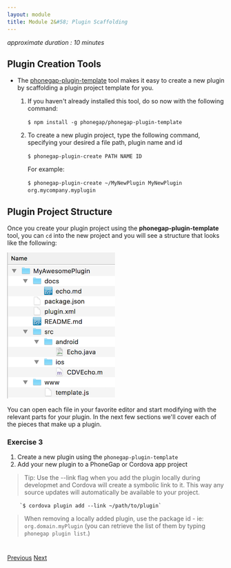 ```yaml
---
layout: module
title: Module 2&#58; Plugin Scaffolding
---
```

_approximate duration : 10 minutes_

## Plugin Creation Tools

- The [phonegap-plugin-template](https://github.com/phonegap/phonegap-plugin-template) tool makes it easy to create a new plugin by scaffolding a plugin project template for you.

    1. If you haven't already installed this tool, do so now with the following command:

        `$ npm install -g phonegap/phonegap-plugin-template`

    2. To create a new plugin project, type the following command, specifying your desired a file path, plugin name and id 

        `$ phonegap-plugin-create PATH NAME ID`

        For example:<br>

        `$ phonegap-plugin-create ~/MyNewPlugin MyNewPlugin org.mycompany.myplugin`

## Plugin Project Structure 

Once you create your plugin project using the **phonegap-plugin-template** tool, you can `cd` into the new project and you will see a structure that looks like the following:

![](images/plugin-structure.png)

You can open each file in your favorite editor and start modifying with the relevant parts for your plugin. In the next few sections we'll cover each of the pieces that make up a plugin. 

### Exercise 3

1. Create a new plugin using the `phonegap-plugin-template`
2. Add your new plugin to a PhoneGap or Cordova app project 

>Tip: Use the --link flag when you add the plugin locally during developmet and Cordova will create a symbolic link to it. This way any source updates will automatically be available to your project. 

        `$ cordova plugin add --link ~/path/to/plugin`

>When removing a locally added plugin, use the package id - ie: `org.domain.myPlugin` (you can retrieve the list of them by typing `phonegap plugin list`.)

<div class="row" style="margin-top:40px;">
<div class="col-sm-12">
<a href="index1.html" class="btn btn-default"><i class="glyphicon glyphicon-chevron-left"></i> Previous</a>
<a href="lesson3.html" class="btn btn-default pull-right">Next <i class="glyphicon
glyphicon-chevron-right"></i></a>
</div>
</div>
